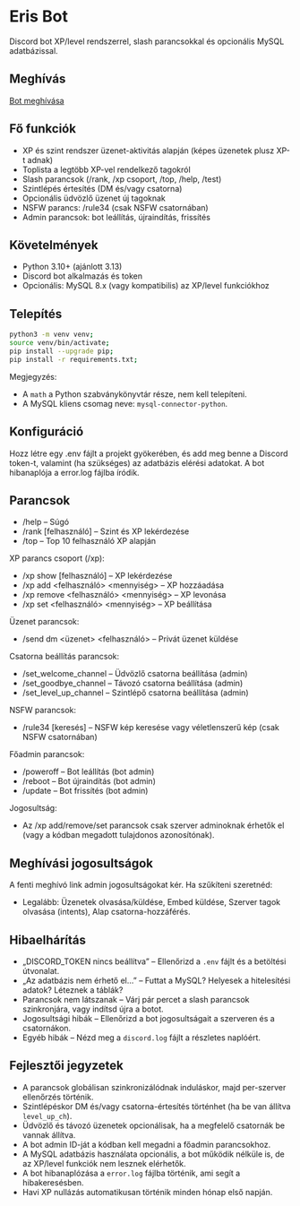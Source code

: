# Eris Bot

Discord bot XP/level rendszerrel, slash parancsokkal és opcionális MySQL adatbázissal.

## Meghívás
[Bot meghívása](https://discord.com/oauth2/authorize?client_id=1412928677980930108&permissions=8&integration_type=0&scope=bot)

## Fő funkciók
- XP és szint rendszer üzenet-aktivitás alapján (képes üzenetek plusz XP-t adnak)
- Toplista a legtöbb XP-vel rendelkező tagokról
- Slash parancsok (/rank, /xp csoport, /top, /help, /test)
- Szintlépés értesítés (DM és/vagy csatorna)
- Opcionális üdvözlő üzenet új tagoknak
- NSFW parancs: /rule34 (csak NSFW csatornában)
- Admin parancsok: bot leállítás, újraindítás, frissítés

## Követelmények
- Python 3.10+ (ajánlott 3.13)
- Discord bot alkalmazás és token
- Opcionális: MySQL 8.x (vagy kompatibilis) az XP/level funkciókhoz

## Telepítés
```bash
python3 -m venv venv; 
source venv/bin/activate; 
pip install --upgrade pip; 
pip install -r requirements.txt; 
```
Megjegyzés:
- A `math` a Python szabványkönyvtár része, nem kell telepíteni.
- A MySQL kliens csomag neve: `mysql-connector-python`.

## Konfiguráció
Hozz létre egy .env fájlt a projekt gyökerében, és add meg benne a Discord token-t, valamint (ha szükséges) az adatbázis elérési adatokat. A bot hibanaplója a error.log fájlba íródik.

## Parancsok
- /help – Súgó
- /rank [felhasználó] – Szint és XP lekérdezése
- /top – Top 10 felhasználó XP alapján

XP parancs csoport (/xp):
- /xp show [felhasználó] – XP lekérdezése
- /xp add <felhasználó> <mennyiség> – XP hozzáadása
- /xp remove <felhasználó> <mennyiség> – XP levonása
- /xp set <felhasználó> <mennyiség> – XP beállítása

Üzenet parancsok:
- /send dm <üzenet> <felhasználó> – Privát üzenet küldése

Csatorna beállítás parancsok:
- /set_welcome_channel <csatorna> – Üdvözlő csatorna beállítása (admin)
- /set_goodbye_channel <csatorna> – Távozó csatorna beállítása (admin)
- /set_level_up_channel <csatorna> – Szintlépő csatorna beállítása (admin)

NSFW parancsok:
- /rule34 [keresés] – NSFW kép keresése vagy véletlenszerű kép (csak NSFW csatornában)

Főadmin parancsok:
- /poweroff – Bot leállítás (bot admin)
- /reboot – Bot újraindítás (bot admin)
- /update – Bot frissítés (bot admin)

Jogosultság:
- Az /xp add/remove/set parancsok csak szerver adminoknak érhetők el (vagy a kódban megadott tulajdonos azonosítónak).

## Meghívási jogosultságok
A fenti meghívó link admin jogosultságokat kér. Ha szűkíteni szeretnéd:
- Legalább: Üzenetek olvasása/küldése, Embed küldése, Szerver tagok olvasása (intents), Alap csatorna-hozzáférés.

## Hibaelhárítás
- „DISCORD_TOKEN nincs beállítva” – Ellenőrizd a `.env` fájlt és a betöltési útvonalat.
- „Az adatbázis nem érhető el…” – Futtat a MySQL? Helyesek a hitelesítési adatok? Léteznek a táblák?
- Parancsok nem látszanak – Várj pár percet a slash parancsok szinkronjára, vagy indítsd újra a botot.
- Jogosultsági hibák – Ellenőrizd a bot jogosultságait a szerveren és a csatornákon.
- Egyéb hibák – Nézd meg a `discord.log` fájlt a részletes naplóért.

## Fejlesztői jegyzetek
- A parancsok globálisan szinkronizálódnak induláskor, majd per-szerver ellenőrzés történik.
- Szintlépéskor DM és/vagy csatorna-értesítés történhet (ha be van állítva `level_up_ch`).
- Üdvözlő és távozó üzenetek opcionálisak, ha a megfelelő csatornák be vannak állítva.
- A bot admin ID-ját a kódban kell megadni a főadmin parancsokhoz.
- A MySQL adatbázis használata opcionális, a bot működik nélküle is, de az XP/level funkciók nem lesznek elérhetők.
- A bot hibanaplózása a `error.log` fájlba történik, ami segít a hibakeresésben.
- Havi XP nullázás automatikusan történik minden hónap első napján.